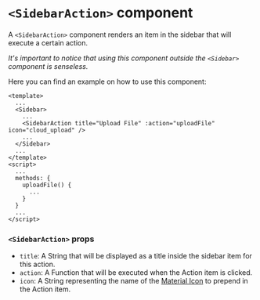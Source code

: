 # `<SidebarAction>` component

A `<SidebarAction>` component renders an item in the sidebar that will execute a certain action.

*It's important to notice that using this component outside the `<Sidebar>` component is senseless.*

Here you can find an example on how to use this component:

```vue
<template>
  ...
  <Sidebar>
    ...
    <SidebarAction title="Upload File" :action="uploadFile" icon="cloud_upload" />
    ...
  </Sidebar>
  ...
</template>
<script>
  ...
  methods: {
    uploadFile() {
      ...
    }
  }
  ...
</script>
```

### `<SidebarAction>` props

-   `title`: A String that will be displayed as a title inside the sidebar item for this action.
-   `action`: A Function that will be executed when the Action item is clicked.
-   `icon`: A String representing the name of the [Material Icon](https://material.io/icons/) to prepend in the Action item.